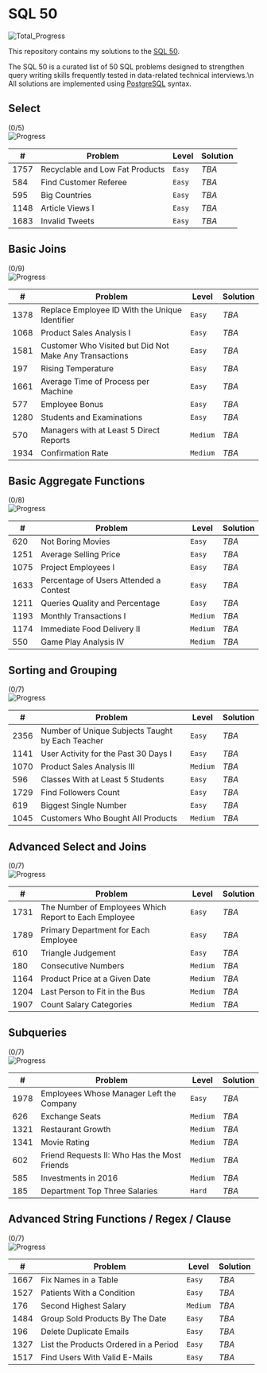 # SQL 50

![Total_Progress](https://img.shields.io/badge/Total_Progress-0%2F50%20%280%25%29-blue)

This repository contains my solutions to the [SQL 50](https://leetcode.com/studyplan/top-sql-50/).

The SQL 50 is a curated list of 50 SQL problems designed to strengthen query writing skills frequently tested in data-related technical interviews.\n  All solutions are implemented using [PostgreSQL](https://www.postgresql.org/) syntax.

## Select

(0/5)  
![Progress](https://img.shields.io/badge/Progress-0%25-lightgrey)

| #    | Problem | Level | Solution |
|------|---------|-------|----------|
| 1757 | Recyclable and Low Fat Products | `Easy` | _TBA_ |
| 584  | Find Customer Referee | `Easy` | _TBA_ |
| 595  | Big Countries | `Easy` | _TBA_ |
| 1148 | Article Views I | `Easy` | _TBA_ |
| 1683 | Invalid Tweets | `Easy` | _TBA_ |

## Basic Joins

(0/9)  
![Progress](https://img.shields.io/badge/Progress-0%25-lightgrey)

| #    | Problem | Level | Solution |
|------|---------|-------|----------|
| 1378 | Replace Employee ID With the Unique Identifier | `Easy` | _TBA_ |
| 1068 | Product Sales Analysis I | `Easy` | _TBA_ |
| 1581 | Customer Who Visited but Did Not Make Any Transactions | `Easy` | _TBA_ |
| 197  | Rising Temperature | `Easy` | _TBA_ |
| 1661 | Average Time of Process per Machine | `Easy` | _TBA_ |
| 577  | Employee Bonus | `Easy` | _TBA_ |
| 1280 | Students and Examinations | `Easy` | _TBA_ |
| 570  | Managers with at Least 5 Direct Reports | `Medium` | _TBA_ |
| 1934 | Confirmation Rate | `Medium` | _TBA_ |

## Basic Aggregate Functions

(0/8)  
![Progress](https://img.shields.io/badge/Progress-0%25-lightgrey)

| #    | Problem | Level | Solution |
|------|---------|-------|----------|
| 620  | Not Boring Movies | `Easy` | _TBA_ |
| 1251 | Average Selling Price | `Easy` | _TBA_ |
| 1075 | Project Employees I | `Easy` | _TBA_ |
| 1633 | Percentage of Users Attended a Contest | `Easy` | _TBA_ |
| 1211 | Queries Quality and Percentage | `Easy` | _TBA_ |
| 1193 | Monthly Transactions I | `Medium` | _TBA_ |
| 1174 | Immediate Food Delivery II | `Medium` | _TBA_ |
| 550  | Game Play Analysis IV | `Medium` | _TBA_ |

## Sorting and Grouping

(0/7)  
![Progress](https://img.shields.io/badge/Progress-0%25-lightgrey)

| #    | Problem | Level | Solution |
|------|---------|-------|----------|
| 2356 | Number of Unique Subjects Taught by Each Teacher | `Easy` | _TBA_ |
| 1141 | User Activity for the Past 30 Days I | `Easy` | _TBA_ |
| 1070 | Product Sales Analysis III | `Medium` | _TBA_ |
| 596  | Classes With at Least 5 Students | `Easy` | _TBA_ |
| 1729 | Find Followers Count | `Easy` | _TBA_ |
| 619  | Biggest Single Number | `Easy` | _TBA_ |
| 1045 | Customers Who Bought All Products | `Medium` | _TBA_ |

## Advanced Select and Joins

(0/7)  
![Progress](https://img.shields.io/badge/Progress-0%25-lightgrey)

| #    | Problem | Level | Solution |
|------|---------|-------|----------|
| 1731 | The Number of Employees Which Report to Each Employee | `Easy` | _TBA_ |
| 1789 | Primary Department for Each Employee | `Easy` | _TBA_ |
| 610  | Triangle Judgement | `Easy` | _TBA_ |
| 180  | Consecutive Numbers | `Medium` | _TBA_ |
| 1164 | Product Price at a Given Date | `Medium` | _TBA_ |
| 1204 | Last Person to Fit in the Bus | `Medium` | _TBA_ |
| 1907 | Count Salary Categories | `Medium` | _TBA_ |

## Subqueries

(0/7)  
![Progress](https://img.shields.io/badge/Progress-0%25-lightgrey)

| #    | Problem | Level | Solution |
|------|---------|-------|----------|
| 1978 | Employees Whose Manager Left the Company | `Easy` | _TBA_ |
| 626  | Exchange Seats | `Medium` | _TBA_ |
| 1321 | Restaurant Growth | `Medium` | _TBA_ |
| 1341 | Movie Rating | `Medium` | _TBA_ |
| 602  | Friend Requests II: Who Has the Most Friends | `Medium` | _TBA_ |
| 585  | Investments in 2016 | `Medium` | _TBA_ |
| 185  | Department Top Three Salaries | `Hard` | _TBA_ |

## Advanced String Functions / Regex / Clause

(0/7)  
![Progress](https://img.shields.io/badge/Progress-0%25-lightgrey)

| #    | Problem | Level | Solution |
|------|---------|-------|----------|
| 1667 | Fix Names in a Table | `Easy` | _TBA_ |
| 1527 | Patients With a Condition | `Easy` | _TBA_ |
| 176  | Second Highest Salary | `Medium` | _TBA_ |
| 1484 | Group Sold Products By The Date | `Easy` | _TBA_ |
| 196  | Delete Duplicate Emails | `Easy` | _TBA_ |
| 1327 | List the Products Ordered in a Period | `Easy` | _TBA_ |
| 1517 | Find Users With Valid E-Mails | `Easy` | _TBA_ |
